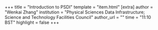 +++
title = "Introduction to PSDI"
template = "item.html"
[extra]
author = "Wenkai Zhang"
institution = "Physical Sciences Data Infrastructure; Science and Technology Facilities Council"
author_url = ""
time = "11:10 BST"
highlight = false
+++
